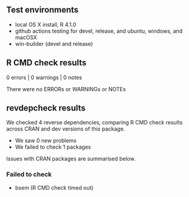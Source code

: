 ## Test environments
* local OS X install, R 4.1.0
* github actions testing for devel, release, and ubuntu, windows, and macOSX
* win-builder (devel and release)

## R CMD check results
0 errors | 0 warnings | 0 notes

There were no ERRORs or WARNINGs or NOTEs

## revdepcheck results

We checked 4 reverse dependencies, comparing R CMD check results across CRAN and dev versions of this package.

 * We saw 0 new problems
 * We failed to check 1 packages

Issues with CRAN packages are summarised below.

### Failed to check

* bsem (R CMD check timed out)
